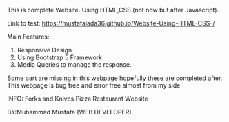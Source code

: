 This is complete Website.
Using HTML,CSS (not now but after Javascript).

Link to test:
https://mustafalada36.github.io/Website-Using-HTML-CSS-/

Main Features:
1) Responsive Design 
2) Using Bootstrap 5 Framework
3) Media Queries to manage the response.

Some part are missing in this webpage hopefully these are completed after.
This webpage is bug free and error free almost from my side


INFO:
Forks and Knives Pizza Restaurant Website

BY:Muhammad Mustafa (WEB DEVELOPER)